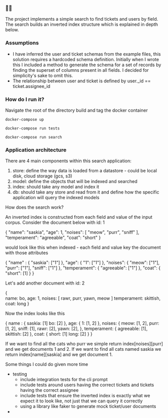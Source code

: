 ### 🕵️‍♀️
The project implements a simple search to find tickets and users by field. The search builds an inverted index structure which is explained in depth below.

### Assumptions
- I have inferred the user and ticket schemas from the example files, this solution requires a hardcoded schema definition. Initially when I wrote this I included a method to generate the schema for a set of records by finding the superset of columns present in all fields. I decided for simplicity's sake to omit this.
- The relationship between user and ticket is defined by user._id == ticket.assignee_id

### How do I run it?

Navigate the root of the directory build and tag the docker container

`docker-compose up`

`docker-compose run tests`

`docker-compose run search`


### Application architecture

There are 4 main components within this search application:
1. store: define the way data is loaded from a datastore - could be local disk, cloud storage (gcs, s3)
2. model: define the objects that will be indexed and searched
3. index: should take any model and index it
4. db: should take any store and read from it and define how the specific application will query the indexed models


How does the search work?

An inverted index is constructed from each field and value of the input corpus. Consider the document below with id: 1

{
  "name": "saskia",
  "age": 1,
  "noises": [
    "meow",
    "purr",
    "sniff"
  ],
  "temperament": "agreeable",
  "coat": "short"
}

would look like this when indexed - each field and value key the document with those attributes

{
  "name" : {
    "saskia": ["1"]
  },
  "age": {
    "1": ["1"]
  },
  "noises": {
    "meow": ["1"],
    "purr": ["1"],
    "sniff": ["1"]
  },
  "temperament": {
    "agreeable": ["1"]
  },
  "coat": {
    "short": [1]
  }
}

Let's add another document with id: 2

{   
    name: bo,
    age: 1,
    noises: [
        rawr,
        purr,
        yawn,
        meow
    ]
    temperament: skittish,
    coat: long
}

Now the index looks like this

{
    name : {
        saskia: [1]
        bo: [2]
    },
    age: {
        1: [1, 2]
    },
    noises: {
        meow: [1, 2],
        purr: [1, 2],
        sniff: [1],
        rawr: [2],
        yawn: [2],
    },
    temperament: {
        agreeable: [1],
        skittish: [2]
    },
    coat: {
        short: [1]
        long: [2]
    }
}

If we want to find all the cats who purr we simple return index[noises][purr] and we get documents 1 and 2. If we want to find all cats named saskia we return index[name][saskia] and we get document 1.



Some things I could do given more time
* testing
  - include integration tests for the cli prompt
  - include tests around users having the correct tickets and tickets having the correct assignee
  - include tests that ensure the inverted index is exactly what we expect it to look like, not just that we can query it correctly
  - using a library like faker to generate mock ticket/user documents
* 
